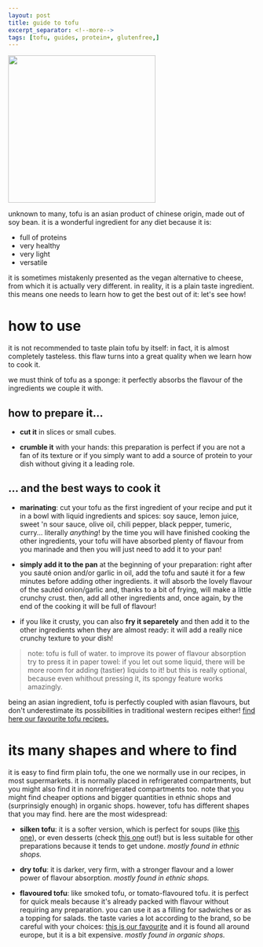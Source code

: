 ```yaml
---
layout: post
title: guide to tofu
excerpt_separator: <!--more-->
tags: [tofu, guides, protein+, glutenfree,]
---
```


 <img src="../../../images/tofu.jpeg" width="300">
 
 
 <!--more-->
unknown to many, tofu is an asian product of chinese origin, made out of soy bean. it is a wonderful ingredient for any diet because it is:
- full of proteins
- very healthy
- very light
- versatile

it is sometimes mistakenly presented as the vegan alternative to cheese, from which it is actually very different. in reality, it is a plain taste ingredient. this means one needs to learn how to get the best out of it: let's see how!

# how to use
it is not recommended to taste plain tofu by itself: in fact, it is almost completely tasteless. this flaw turns into a great quality when we learn how to cook it.

we must think of tofu as a sponge: it perfectly absorbs the flavour of the ingredients we couple it with. 

## how to prepare it...

- **cut it** in slices or small cubes.
  
- **crumble it** with your hands: this preparation is perfect if you are not a fan of its texture or if you simply want to add a source of protein to your dish without giving it a leading role.


## ... and the best ways to cook it

- **marinating**: cut your tofu as the first ingredient of your recipe and put it in a bowl with liquid ingredients and spices: soy sauce, lemon juice, sweet 'n sour sauce, olive oil, chili pepper, black pepper, tumeric, curry... literally *anything*! by the time you will have finished cooking the other ingredients, your tofu will have absorbed plenty of flavour from you marinade and then you will just need to add it to your pan!
  
- **simply add it to the pan** at the beginning of your preparation: right after you sauté onion and/or garlic in oil, add the tofu and sauté it for a few minutes before adding other ingredients. it will absorb the lovely flavour of the sautéd onion/garlic and, thanks to a bit of frying, will make a little crunchy crust. then, add all other ingredients and, once again, by the end of the cooking it will be full of flavour!
  
- if you like it crusty, you can also **fry it separetely** and then add it to the other ingredients when they are almost ready: it will add a really nice crunchy texture to your dish!

> note: tofu is full of water. to improve its power of flavour absorption try to press it in paper towel: if you let out some liquid, there will be more room for adding (tastier) liquids to it! but this is really optional, because even whithout pressing it, its spongy feature works amazingly.

being an asian ingredient, tofu is perfectly coupled with asian flavours, but don't underestimate its possibilities in traditional western recipes either! [find here our favourite tofu recipes.](https://fagiolini.github.io/tags/tofu/)

# its many shapes and where to find

it is easy to find firm plain tofu, the one we normally use in our recipes, in most supermarkets. it is normally placed in refrigerated compartments, but you might also find it in nonrefrigerated compartments too. note that you might find cheaper options and bigger quantities in ethnic shops and (surprinsigly enough) in organic shops.  however, tofu has different shapes that you may find. here are the most widespread:

- **silken tofu**: it is a softer version, which is perfect for soups (like [this one](https://fagiolini.github.io/ramen/)), or even desserts (check [this one](https://fagiolini.github.io/tofu-chocolate-mousse/) out!) but is less suitable for other preparations because it tends to get undone. 
*mostly found in ethnic shops.*

- **dry tofu**: it is darker, very firm, with a stronger flavour and a lower power of flavour absorption. 
 *mostly found in ethnic shops.*

- **flavoured tofu**: like smoked tofu, or tomato-flavoured tofu. it is perfect for quick meals because it's already packed with flavour without requiring any preparation. you can use it as a filling for sadwiches or as a topping for salads. the taste varies a lot according to the brand, so be careful with your choices: [this is our favourite](https://www.taifun-tofu.de/en) and it is found all around europe, but it is a bit expensive.
*mostly found in organic shops.*